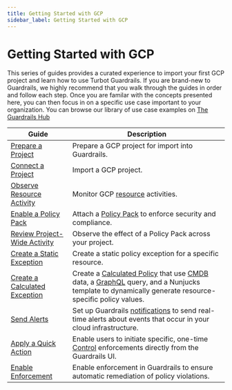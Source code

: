 ```yaml
---
title: Getting Started with GCP
sidebar_label: Getting Started with GCP
---
```


# Getting Started with GCP

This series of guides provides a curated experience to import your first GCP project and learn how to use Turbot Guardrails. If you are brand-new to Guardrails, we highly recommend that you walk through the guides in order and follow each step. Once you are familar with the concepts presented here, you can then focus in on a specific use case important to your organization.  You can browse our library of use case examples on [The Guardrails Hub](https://hub.guardrails.turbot.com/)

| Guide | Description
| - | - |
| [Prepare a Project](getting-started/getting-started-gcp/prepare-project) | Prepare a GCP project for import into Guardrails. |
| [Connect a Project](getting-started/getting-started-gcp/connect-project) | Import a GCP project. |
| [Observe Resource Activity](getting-started/getting-started-gcp/observe-gcp-activity) | Monitor GCP [resource](/guardrails/docs/reference/glossary#resource) activities. |
| [Enable a Policy Pack](getting-started/getting-started-gcp/enable-policy-pack) | Attach a [Policy Pack](/guardrails/docs/concepts/policy-packs) to enforce security and compliance. |
| [Review Project-Wide Activity](getting-started/getting-started-gcp/review-project-wide) | Observe the effect of a Policy Pack across your project. |
| [Create a Static Exception](getting-started/getting-started-gcp/create-static-exception) | Create a static policy exception for a specific resource. |
| [Create a Calculated Exception](getting-started/getting-started-gcp/create-calculated-exception) | Create a [Calculated Policy](/guardrails/docs/reference/glossary#calculated-policy) that use [CMDB](/guardrails/docs/reference/glossary#cmdb) data, a [GraphQL](/guardrails/docs/reference/glossary#graphql) query, and a Nunjucks template to dynamically generate resource-specific policy values. |
| [Send Alerts](getting-started/getting-started-gcp/send-alert-to-email) | Set up Guardrails [notifications](/guardrails/docs/reference/glossary#notifications) to send real-time alerts about events that occur in your cloud infrastructure. |
| [Apply a Quick Action](getting-started/getting-started-gcp/apply-quick-action) | Enable users to initiate specific, one-time [Control](/guardrails/docs/reference/glossary#control) enforcements directly from the Guardrails UI. |
| [Enable Enforcement](getting-started/getting-started-gcp/enable-enforcement) | Enable enforcement in Guardrails to ensure automatic remediation of policy violations. |